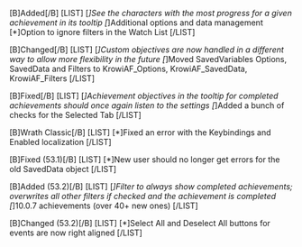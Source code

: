 [B]Added[/B]
[LIST]
[*]See the characters with the most progress for a given achievement in its tooltip
[*]Additional options and data management
[*]Option to ignore filters in the Watch List
[/LIST]

[B]Changed[/B]
[LIST]
[*]Custom objectives are now handled in a different way to allow more flexibility in the future
[*]Moved SavedVariables Options, SavedData and Filters to KrowiAF_Options, KrowiAF_SavedData, KrowiAF_Filters
[/LIST]

[B]Fixed[/B]
[LIST]
[*]Achievement objectives in the tooltip for completed achievements should once again listen to the settings
[*]Added a bunch of checks for the Selected Tab
[/LIST]

[B]Wrath Classic[/B]
[LIST]
[*]Fixed an error with the Keybindings and Enabled localization
[/LIST]

[B]Fixed (53.1)[/B]
[LIST]
[*]New user should no longer get errors for the old SavedData object
[/LIST]

[B]Added (53.2)[/B]
[LIST]
[*]Filter to always show completed achievements; overwrites all other filters if checked and the achievement is completed
[*]10.0.7 achievements (over 40+ new ones)
[/LIST]

[B]Changed (53.2)[/B]
[LIST]
[*]Select All and Deselect All buttons for events are now right aligned
[/LIST]
